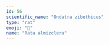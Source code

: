 ```yaml
---
id: 56
scientific_name: "Ondatra zibethicus"
type: "rat"
emoji: "🐀"
name: "Rata almizclera"
---
```

